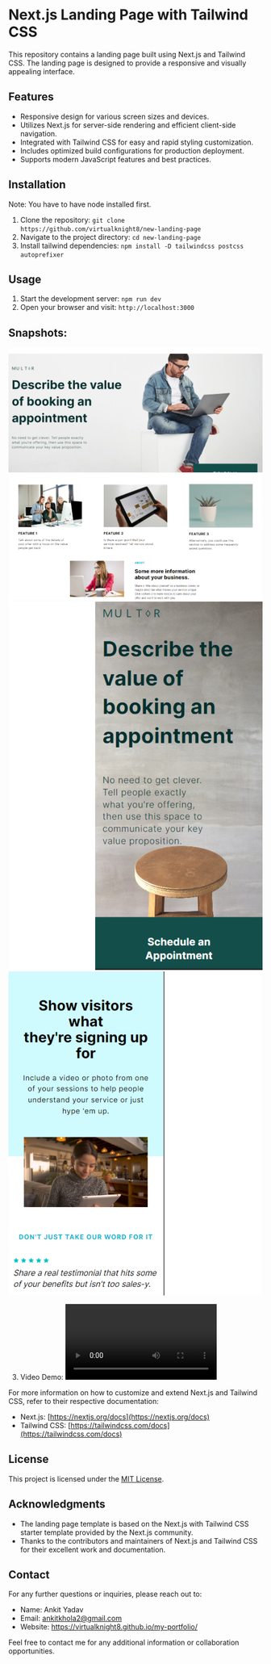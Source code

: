 # Next.js Landing Page with Tailwind CSS

This repository contains a landing page built using Next.js and Tailwind CSS. The landing page is designed to provide a responsive and visually appealing interface.

## Features
- Responsive design for various screen sizes and devices.
- Utilizes Next.js for server-side rendering and efficient client-side navigation.
- Integrated with Tailwind CSS for easy and rapid styling customization.
- Includes optimized build configurations for production deployment.
- Supports modern JavaScript features and best practices.

## Installation
Note: You have to have node installed first.
1. Clone the repository: `git clone https://github.com/virtualknight8/new-landing-page`
2. Navigate to the project directory: `cd new-landing-page`
3. Install tailwind dependencies: `npm install -D tailwindcss postcss autoprefixer`

## Usage

1. Start the development server: `npm run dev`
2. Open your browser and visit: `http://localhost:3000`

## Snapshots:
   ![header-desktop-view](image.png)
   ![Feature-footer-desktop view](image-1.png)
   ![header-mobile-view](image-2.png)
   ![video-comp-mobile-view](image-3.png)       

3. Video Demo:
               [ <video src=".\public\Demo.mp4" controls title="Launch Demo"></video>](https://github.com/virtualknight8/new-landing-page/assets/96226262/4b23e141-21d2-4e50-8432-42841037e374)

For more information on how to customize and extend Next.js and Tailwind CSS, refer to their respective documentation:

- Next.js: [https://nextjs.org/docs](https://nextjs.org/docs)
- Tailwind CSS: [https://tailwindcss.com/docs](https://tailwindcss.com/docs)


## License

This project is licensed under the [MIT License](LICENSE).

## Acknowledgments

- The landing page template is based on the Next.js with Tailwind CSS starter template provided by the Next.js community.
- Thanks to the contributors and maintainers of Next.js and Tailwind CSS for their excellent work and documentation.

## Contact

For any further questions or inquiries, please reach out to:

- Name: Ankit Yadav
- Email: ankitkhola2@gmail.com
- Website: https://virtualknight8.github.io/my-portfolio/

Feel free to contact me for any additional information or collaboration opportunities.

